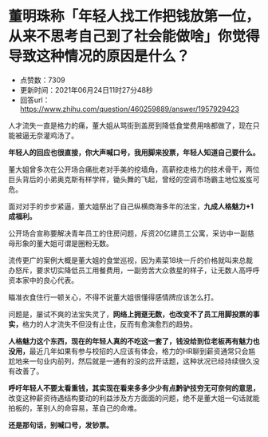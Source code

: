 # 董明珠称「年轻人找工作把钱放第一位，从来不思考自己到了社会能做啥」你觉得导致这种情况的原因是什么？
- 点赞数：7309
- 更新时间：2021年06月24日11时27分48秒
- 回答url：https://www.zhihu.com/question/460259889/answer/1957929423
<body>
 <p data-pid="ftfkke5I">人才流失一直是格力的痛，董大姐从骂街到盖房到降低食堂费用啥都做了，现在只能被逼无奈灌鸡汤了。</p>
 <p data-pid="hHfCpDfN"><b>年轻人的回应也很直接，你大声喊口号，我用脚来投票，年轻人知道自己要什么。</b></p>
 <p data-pid="mnjMEXGI">董大姐曾多次在公开场合痛批老对手美的挖墙角，高薪挖走格力的技术骨干，两位巨头背后的小弟奥克斯有样学样，锄头舞的飞起，曾经的空调市场霸主地位岌岌可危。</p>
 <p data-pid="Sd8SCiWH">面对对手的步步紧逼，董大姐祭出了自己纵横商海多年的法宝，<b>九成人格魅力+1成福利。</b></p>
 <p data-pid="IYLXAYoO">公开场合宣称要解决青年员工的住房问题，斥资20亿建员工公寓，采访中一副慈母形象的董大姐可谓是圈粉无数。</p>
 <p data-pid="lDbtIf6-">流传更广的案例大概是董大姐的食堂巡视，因为素菜18块一斤的价格就叫来总裁办怒斥，要求切实降低员工用餐费用，一副劳苦大众救星的样子，让无数人高呼呼资本家中的良心代表。</p>
 <p data-pid="9FiMEd26">瞄准衣食住行一顿关心，不得不说董大姐很懂得感情牌应该怎么打。</p>
 <p data-pid="8He0I6k4">问题是，屡试不爽的法宝失灵了，<b>网络上拥趸无数，也改变不了员工用脚投票的事实，</b>格力的人才流失不但没有止住，反而有愈演愈烈的趋势。</p>
 <p data-pid="DcMdAjUQ"><b>人格魅力这个东西，现在的年轻人真的不吃这一套了，钱没给到位老板再有魅力也没用，</b>最近几年如果有参与校招的人应该有体会，格力的HR聊到薪资通常只会尴尬地来一句业内前列，然后就是一通有的没的岔开话题，这种状况已经持续很久没有改善了。</p>
 <p data-pid="X1fKy02f"><b>呼吁年轻人不要太看重钱，其实现在看来多多少少有点黔驴技穷无可奈何的意思，</b>改变这种薪资待遇结构要动的利益涉及方方面面的问题，绝不是董大姐一句话就能拍板的，革别人的命容易，革自己的命难。</p>
 <p data-pid="tqysK9Xk"><b>还是那句话，别喊口号，发钞票。</b></p>
</body>